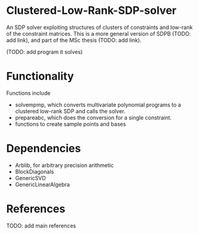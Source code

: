 # Clustered-Low-Rank-SDP-solver
An SDP solver exploiting structures of clusters of constraints and low-rank of the constraint matrices. This is a more general version of SDPB (TODO: add link), and part of the MSc thesis (TODO: add link).

(TODO: add program it solves)

# Functionality
Functions include 
- solvempmp, which converts multivariate polynomial programs to a clustered low-rank SDP and calls the solver. 
- prepareabc, which does the conversion for a single constraint.
- functions to create sample points and bases

# Dependencies
- Arblib, for arbitrary precision arithmetic
- BlockDiagonals
- GenericSVD
- GenericLinearAlgebra

# References
TODO: add main references
